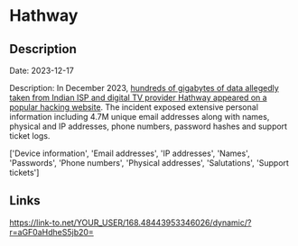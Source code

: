 # Hathway

## Description

Date: 2023-12-17

Description:
In December 2023, <a href="https://restoreprivacy.com/hacker-allegedly-holds-data-of-41-million-hathway-customers/" target="_blank" rel="noopener">hundreds of gigabytes of data allegedly taken from Indian ISP and digital TV provider Hathway appeared on a popular hacking website</a>. The incident exposed extensive personal information including 4.7M unique email addresses along with names, physical and IP addresses, phone numbers, password hashes and support ticket logs.


['Device information', 'Email addresses', 'IP addresses', 'Names', 'Passwords', 'Phone numbers', 'Physical addresses', 'Salutations', 'Support tickets']

## Links

https://link-to.net/YOUR_USER/168.48443953346026/dynamic/?r=aGF0aHdheS5jb20=
